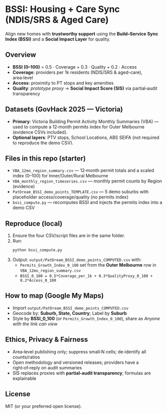 # BSSI: Housing + Care Sync (NDIS/SRS & Aged Care)

Align new homes with **trustworthy support** using the **Build–Service Sync Index (BSSI)** and a **Social Impact Layer** for quality.

## Overview
- **BSSI (0–100)** = 0.5 · Coverage + 0.3 · Quality + 0.2 · Access  
- **Coverage**: providers per 1k residents (NDIS/SRS & aged-care), area‑level  
- **Access**: proximity to PT stops and key amenities  
- **Quality**: *prototype proxy* → **Social Impact Score (SIS)** via partial‑audit transparency

## Datasets (GovHack 2025 — Victoria)
- **Primary**: Victoria Building Permit Activity Monthly Summaries (VBA) — used to compute a 12‑month permits index for Outer Melbourne (evidence CSVs included).
- **Optional layers**: PTV stops, School Locations, ABS SEIFA (not required to reproduce the demo CSV).

## Files in this repo (starter)
- `VBA_12mo_region_summary.csv` — 12‑month permit totals and a scaled index (0–100) for Inner/Outer/Rural Melbourne  
- `VBA_monthly_region_timeseries.csv` — monthly permit counts by Region (evidence)  
- `PatDream_BSSI_demo_points_TEMPLATE.csv` — 5 demo suburbs with placeholder access/coverage/quality (no permits index)  
- `bssi_compute.py` — recomputes BSSI and injects the permits index into a demo CSV

## Reproduce (local)
1. Ensure the four CSV/script files are in the same folder.
2. Run:
   ```bash
   python bssi_compute.py
   ```
3. Output: `output/PatDream_BSSI_demo_points_COMPUTED.csv` with:
   - `Permits_Growth_Index_0_100` set from the **Outer Melbourne** row in `VBA_12mo_region_summary.csv`
   - `BSSI_0_100 = 0.5*Coverage_per_1k + 0.3*QualityProxy_0_100 + 0.2*Access_0_100`

## How to map (Google My Maps)
- Import `output/PatDream_BSSI_demo_points_COMPUTED.csv`
- Geocode by: **Suburb, State, Country**; Label by **Suburb**
- Style by **BSSI_0_100** (or `Permits_Growth_Index_0_100`), share as *Anyone with the link can view*

## Ethics, Privacy & Fairness
- Area‑level publishing only; suppress small‑N cells; de‑identify all counts/ratios
- Open methodology and versioned releases; providers have a right‑of‑reply on audit summaries
- SIS replaces proxies with **partial‑audit transparency**; formulas are explainable

## License
MIT (or your preferred open license).

